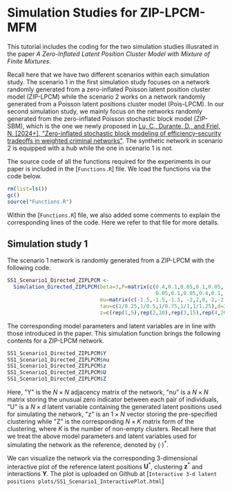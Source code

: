 # Simulation Studies for ZIP-LPCM-MFM

This tutorial includes the coding for the two simulation studies illusrated in the paper *A Zero-Inflated Latent Position Cluster Model with Mixture of Finite Mixtures*.

Recall here that we have two different scenarios within each simulation study.
The scenario 1 in the first simulation study focuses on a network randomly generated from a zero-inflated Poisson latent position cluster model (ZIP-LPCM) while the scenario 2 works on a network randomly generated from a Poisson latent positions cluster model (Pois-LPCM).
In our second simulation study, we mainly focus on the networks randomly generated from the zero-inflated Poisson stochastic block model (ZIP-SBM), which is the one we newly proposed in [Lu, C., Durante, D., and Friel, N. [2024+], "Zero-inflated stochastic block modeling of efficiency-security tradeoffs in weighted criminal networks"]().
The synthetic network in scenario 2 is equipped with a hub while the one in scenario 1 is not.

The source code of all the functions required for the experiments in our paper is included in the [`Functions.R`] file.
We load the functions via the code below.

``` r
rm(list=ls())
gc()
source("Functions.R")
```

Within the [`Functions.R`] file, we also added some comments to explain the corresponding lines of the code.
Here we refer to that file for more details.

## Simulation study 1

The scenario 1 network is randomly generated from a ZIP-LPCM with the following code.

``` r
SS1_Scenario1_Directed_ZIPLPCM <-
  Simulation_Directed_ZIPLPCM(beta=3,P=matrix(c(0.4,0.1,0.05,0.1,0.05,  0.05,0.4,0.1,0.05,0.1,  0.1,0.05,0.4,0.1,0.05,
                                                0.05,0.1,0.05,0.4,0.1,  0.1,0.05,0.1,0.05,0.4),5,5),
                              mu=matrix(c(-1.5,-1.5,-1.5, -2,2,0, 2,-2,0, 2,2,-2, -2,-2,2),nrow=3,ncol=5),
                              tau=c(1/0.25,1/0.5,1/0.75,1/1,1/1.25),d=3,
                              z=c(rep(1,5),rep(2,10),rep(3,15),rep(4,20),rep(5,25)),seed=NULL)
```

The corresponding model parameters and latent variables are in line with those introduced in the paper.
This simulation function brings the following contents for a ZIP-LPCM network.

``` r
SS1_Scenario1_Directed_ZIPLPCM$Y
SS1_Scenario1_Directed_ZIPLPCM$nu
SS1_Scenario1_Directed_ZIPLPCM$z
SS1_Scenario1_Directed_ZIPLPCM$U
SS1_Scenario1_Directed_ZIPLPCM$Z
```

Here, "Y" is the $N \times N$ adjacency matrix of the network, "nu" is a $N \times N$ matrix storing the unusual zero indicator between each pair of individuals, "U" is a $N \times d$ latent variable containing the generated latent positions used for simulating the network, "z" is an $1\times N$ vector storing the pre-specified clustering while "Z" is the corresponding $N\times K$ matrix form of the clustering, where $K$ is the number of non-empty clusters.
Recall here that we treat the above model parameters and latent variables used for simulating the network as the reference, denoted by $(\cdot)^*$.

We can visualize the network via the corresponding 3-dimensional interactive plot of the reference latent positions $\boldsymbol{U}^*$, clustering $\boldsymbol{z}^*$ and interactions $\boldsymbol{Y}$.
The plot is uploaded on Github at [`Interactive 3-d latent positions plots/SS1_Scenario1_InteractivePlot.html`]
